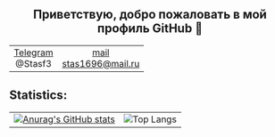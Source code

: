 <h2 align="center">Приветствую, добро пожаловать в мой профиль GitHub  👋</h2>
<table align=center>
  <tr>
    <td align=center><a href="https://web.telegram.org/z/">Telegram<br/></a>@Stasf3</td>
    <td align=center><a href="stas1696@mail.ru">mail<br/>stas1696@mail.ru</a></td>
  </tr>
</table>

## Statistics:
|                                                                                                                                         |                                                                                                                           |
|-----------------------------------------------------------------------------------------------------------------------------------------|---------------------------------------------------------------------------------------------------------------------------|
| [![Anurag's GitHub stats](https://github-readme-stats.vercel.app/api?username=StasTkachenko3&show_icons=true&theme=cobalt)](https://github.com/anuraghazra/github-readme-stats) | ![Top Langs](https://github-readme-stats.vercel.app/api/top-langs/?username=StasTkachenko3&show_icons=true&theme=cobalt&layout=compact) |
